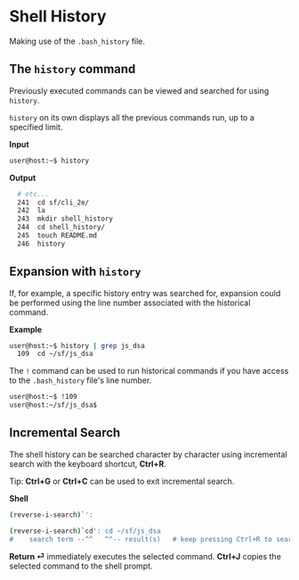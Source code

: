 # Shell History

Making use of the `.bash_history` file.

## The `history` command

Previously executed commands can be viewed and searched for using `history`.

`history` on its own displays all the previous commands run, up to a specified limit.

**Input**
```bash
user@host:~$ history
```

**Output**
```bash
  # etc...
  241  cd sf/cli_2e/
  242  la
  243  mkdir shell_history
  244  cd shell_history/
  245  touch README.md
  246  history
```

## Expansion with `history`

If, for example, a specific history entry was searched for, expansion
could be performed using the line number associated with the historical
command.

**Example**
```bash
user@host:~$ history | grep js_dsa
  109  cd ~/sf/js_dsa
```

The `!` command can be used to run historical commands if you have
access to the `.bash_history` file's line number.

```bash
user@host:~$ !109
user@host:~/sf/js_dsa$
```

## Incremental Search

The shell history can be searched character by character using
incremental search with the keyboard shortcut, **Ctrl+R**.

Tip: **Ctrl+G** or **Ctrl+C** can be used to exit incremental search.

**Shell**
```bash
(reverse-i-search)`':
```

```bash
(reverse-i-search)`cd': cd ~/sf/js_dsa
#    search term --^^   ^^-- result(s)   # keep pressing Ctrl+R to search further back
```

**Return ⏎** immediately executes the selected command.
**Ctrl+J** copies the selected command to the shell prompt.
